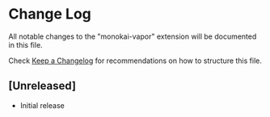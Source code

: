# Change Log

All notable changes to the "monokai-vapor" extension will be documented in this file.

Check [Keep a Changelog](http://keepachangelog.com/) for recommendations on how to structure this file.

## [Unreleased]

- Initial release
